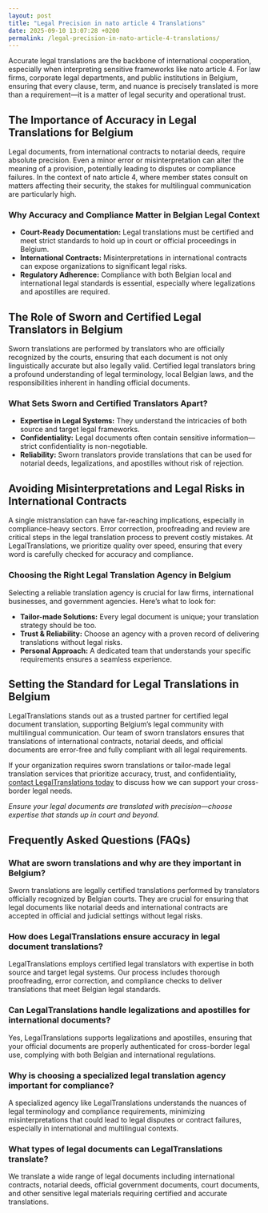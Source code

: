 ```yaml
---
layout: post
title: "Legal Precision in nato article 4 Translations"
date: 2025-09-10 13:07:28 +0200
permalink: /legal-precision-in-nato-article-4-translations/
---
```

Accurate legal translations are the backbone of international cooperation, especially when interpreting sensitive frameworks like nato article 4. For law firms, corporate legal departments, and public institutions in Belgium, ensuring that every clause, term, and nuance is precisely translated is more than a requirement—it is a matter of legal security and operational trust.

## The Importance of Accuracy in Legal Translations for Belgium

Legal documents, from international contracts to notarial deeds, require absolute precision. Even a minor error or misinterpretation can alter the meaning of a provision, potentially leading to disputes or compliance failures. In the context of nato article 4, where member states consult on matters affecting their security, the stakes for multilingual communication are particularly high.

### Why Accuracy and Compliance Matter in Belgian Legal Context

- **Court-Ready Documentation:** Legal translations must be certified and meet strict standards to hold up in court or official proceedings in Belgium.
- **International Contracts:** Misinterpretations in international contracts can expose organizations to significant legal risks.
- **Regulatory Adherence:** Compliance with both Belgian local and international legal standards is essential, especially where legalizations and apostilles are required.

## The Role of Sworn and Certified Legal Translators in Belgium

Sworn translations are performed by translators who are officially recognized by the courts, ensuring that each document is not only linguistically accurate but also legally valid. Certified legal translators bring a profound understanding of legal terminology, local Belgian laws, and the responsibilities inherent in handling official documents.

### What Sets Sworn and Certified Translators Apart?

- **Expertise in Legal Systems:** They understand the intricacies of both source and target legal frameworks.
- **Confidentiality:** Legal documents often contain sensitive information—strict confidentiality is non-negotiable.
- **Reliability:** Sworn translators provide translations that can be used for notarial deeds, legalizations, and apostilles without risk of rejection.

## Avoiding Misinterpretations and Legal Risks in International Contracts

A single mistranslation can have far-reaching implications, especially in compliance-heavy sectors. Error correction, proofreading and review are critical steps in the legal translation process to prevent costly mistakes. At LegalTranslations, we prioritize quality over speed, ensuring that every word is carefully checked for accuracy and compliance.

### Choosing the Right Legal Translation Agency in Belgium

Selecting a reliable translation agency is crucial for law firms, international businesses, and government agencies. Here’s what to look for:

- **Tailor-made Solutions:** Every legal document is unique; your translation strategy should be too.
- **Trust & Reliability:** Choose an agency with a proven record of delivering translations without legal risks.
- **Personal Approach:** A dedicated team that understands your specific requirements ensures a seamless experience.

## Setting the Standard for Legal Translations in Belgium

LegalTranslations stands out as a trusted partner for certified legal document translation, supporting Belgium’s legal community with multilingual communication. Our team of sworn translators ensures that translations of international contracts, notarial deeds, and official documents are error-free and fully compliant with all legal requirements.

If your organization requires sworn translations or tailor-made legal translation services that prioritize accuracy, trust, and confidentiality, [contact LegalTranslations today](https://www.legaltranslations.be/) to discuss how we can support your cross-border legal needs.

*Ensure your legal documents are translated with precision—choose expertise that stands up in court and beyond.*

## Frequently Asked Questions (FAQs)

### What are sworn translations and why are they important in Belgium?

Sworn translations are legally certified translations performed by translators officially recognized by Belgian courts. They are crucial for ensuring that legal documents like notarial deeds and international contracts are accepted in official and judicial settings without legal risks.

### How does LegalTranslations ensure accuracy in legal document translations?

LegalTranslations employs certified legal translators with expertise in both source and target legal systems. Our process includes thorough proofreading, error correction, and compliance checks to deliver translations that meet Belgian legal standards.

### Can LegalTranslations handle legalizations and apostilles for international documents?

Yes, LegalTranslations supports legalizations and apostilles, ensuring that your official documents are properly authenticated for cross-border legal use, complying with both Belgian and international regulations.

### Why is choosing a specialized legal translation agency important for compliance?

A specialized agency like LegalTranslations understands the nuances of legal terminology and compliance requirements, minimizing misinterpretations that could lead to legal disputes or contract failures, especially in international and multilingual contexts.

### What types of legal documents can LegalTranslations translate?

We translate a wide range of legal documents including international contracts, notarial deeds, official government documents, court documents, and other sensitive legal materials requiring certified and accurate translations.

<script type="application/ld+json">
{
  "@context": "https://schema.org",
  "@type": "BlogPosting",
  "headline": "Legal Precision in nato article 4 Translations",
  "description": "Accurate legal translations are essential for interpreting sensitive frameworks like nato article 4. LegalTranslations provides certified, high-accuracy translations for law firms, corporations, and public institutions in Belgium.",
  "datePublished": "2024-06-01",
  "author": {
    "@type": "Person",
    "name": "LegalTranslations"
  },
  "publisher": {
    "@type": "Person",
    "name": "LegalTranslations"
  },
  "mainEntityOfPage": {
    "@type": "WebPage",
    "@id": "https://www.legaltranslations.be/blog/legal-precision-in-nato-article-4-translations"
  },
  "keywords": "Sworn translations, Legal translations, Multilingual communication, International contracts, Notarial deeds, Official documents, Legalizations & apostilles, Proofreading and review, Translation strategy, Translation agency, Quality over speed, Tailor-made solutions, Personal approach, Trust & reliability, Translations without legal risks, Error correction, Misinterpretations in international contracts, legal translation services, certified legal translators, accurate legal document translation, Belgium"
}
</script>

<script type="application/ld+json">
{
  "@context": "https://schema.org",
  "@type": "FAQPage",
  "mainEntity": [
    {
      "@type": "Question",
      "name": "What are sworn translations and why are they important in Belgium?",
      "acceptedAnswer": {
        "@type": "Answer",
        "text": "Sworn translations are legally certified translations performed by translators officially recognized by Belgian courts. They are crucial for ensuring that legal documents like notarial deeds and international contracts are accepted in official and judicial settings without legal risks."
      }
    },
    {
      "@type": "Question",
      "name": "How does LegalTranslations ensure accuracy in legal document translations?",
      "acceptedAnswer": {
        "@type": "Answer",
        "text": "LegalTranslations employs certified legal translators with expertise in both source and target legal systems. Our process includes thorough proofreading, error correction, and compliance checks to deliver translations that meet Belgian legal standards."
      }
    },
    {
      "@type": "Question",
      "name": "Can LegalTranslations handle legalizations and apostilles for international documents?",
      "acceptedAnswer": {
        "@type": "Answer",
        "text": "Yes, LegalTranslations supports legalizations and apostilles, ensuring that your official documents are properly authenticated for cross-border legal use, complying with both Belgian and international regulations."
      }
    },
    {
      "@type": "Question",
      "name": "Why is choosing a specialized legal translation agency important for compliance?",
      "acceptedAnswer": {
        "@type": "Answer",
        "text": "A specialized agency like LegalTranslations understands the nuances of legal terminology and compliance requirements, minimizing misinterpretations that could lead to legal disputes or contract failures, especially in international and multilingual contexts."
      }
    },
    {
      "@type": "Question",
      "name": "What types of legal documents can LegalTranslations translate?",
      "acceptedAnswer": {
        "@type": "Answer",
        "text": "We translate a wide range of legal documents including international contracts, notarial deeds, official government documents, court documents, and other sensitive legal materials requiring certified and accurate translations."
      }
    }
  ]
}
</script>